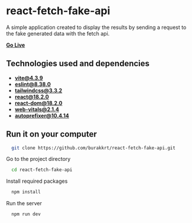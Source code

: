 
# react-fetch-fake-api

A simple application created to display the results by sending a request to the fake generated data with the fetch api.

[**Go Live**](https://react-fetch-fake-api.netlify.app)

## Technologies used and dependencies

- [**vite@4.3.9**](https://vitejs.dev)
- [**eslint@8.38.0**](https://vitejs.dev)
- [**tailwindcss@3.3.2**](https://tailwindcss.com)
- [**react@18.2.0**](https://styled-components.com)
- [**react-dom@18.2.0**](https://styled-components.com)
- [**web-vitals@2.1.4**](https://styled-components.com)
- [**autoprefixer@10.4.14**](https://autoprefixer.github.io)

## Run it on your computer


```bash
  git clone https://github.com/burakkrt/react-fetch-fake-api.git
```

Go to the project directory

```bash
  cd react-fetch-fake-api
```

Install required packages

```bash
  npm install
```

Run the server

```bash
  npm run dev
```

  

